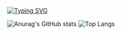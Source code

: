 [![Typing SVG](https://readme-typing-svg.demolab.com?font=PT+Serif&size=40&pause=1000&color=4CCEFF&background=000000&center=true&vCenter=true&width=800&lines=Welcome!+I'm+SangHyuk)](https://git.io/typing-svg)

![Anurag's GitHub stats](https://github-readme-stats.vercel.app/api?username=helloa1109&show_icons=true&theme=cobalt)
![Top Langs](https://github-readme-stats.vercel.app/api/top-langs/?username=helloa1109&layout=compact&theme=tokyonight)
